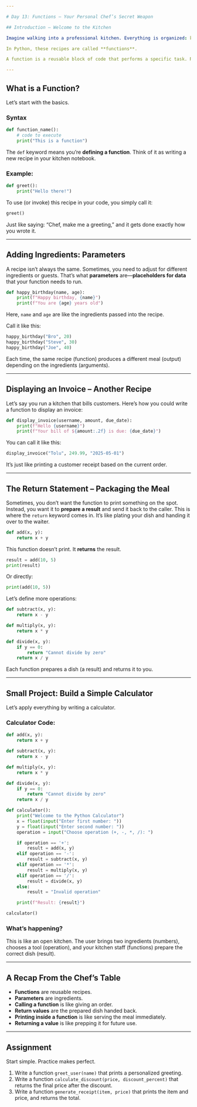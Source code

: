 ```yaml
---

# Day 13: Functions – Your Personal Chef’s Secret Weapon

## Introduction – Welcome to the Kitchen

Imagine walking into a professional kitchen. Everything is organized: knives are in place, spices are labeled, ingredients are chopped and stored. You, the chef, aren’t guessing or repeating yourself—you have **recipes**. These recipes are your instructions. Once you’ve perfected them, you don’t rewrite them every day. You just reuse them when needed.

In Python, these recipes are called **functions**.

A function is a reusable block of code that performs a specific task. Rather than repeating the same code over and over, you write it once and call it whenever it’s needed. This is how great chefs (and great coders) stay efficient.

---
```


## What is a Function?

Let’s start with the basics.

### Syntax

```python
def function_name():
    # code to execute
    print("This is a function")
```

The `def` keyword means you’re **defining a function**. Think of it as writing a new recipe in your kitchen notebook.

### Example:

```python
def greet():
    print("Hello there!")
```

To use (or invoke) this recipe in your code, you simply call it:

```python
greet()
```

Just like saying: “Chef, make me a greeting,” and it gets done exactly how you wrote it.

---

## Adding Ingredients: Parameters

A recipe isn’t always the same. Sometimes, you need to adjust for different ingredients or guests. That’s what **parameters** are—**placeholders for data** that your function needs to run.

```python
def happy_birthday(name, age):
    print(f"Happy birthday, {name}")
    print(f"You are {age} years old")
```

Here, `name` and `age` are like the ingredients passed into the recipe.

Call it like this:

```python
happy_birthday("Bro", 20)
happy_birthday("Steve", 30)
happy_birthday("Joe", 40)
```

Each time, the same recipe (function) produces a different meal (output) depending on the ingredients (arguments).

---

## Displaying an Invoice – Another Recipe

Let’s say you run a kitchen that bills customers. Here’s how you could write a function to display an invoice:

```python
def display_invoice(username, amount, due_date):
    print(f"Hello {username}")
    print(f"Your bill of ${amount:.2f} is due: {due_date}")
```

You can call it like this:

```python
display_invoice("Tolu", 249.99, "2025-05-01")
```

It’s just like printing a customer receipt based on the current order.

---

## The Return Statement – Packaging the Meal

Sometimes, you don’t want the function to print something on the spot. Instead, you want it to **prepare a result** and send it back to the caller. This is where the `return` keyword comes in. It’s like plating your dish and handing it over to the waiter.

```python
def add(x, y):
    return x + y
```

This function doesn’t print. It **returns** the result.

```python
result = add(10, 5)
print(result)
```

Or directly:

```python
print(add(10, 5))
```

Let’s define more operations:

```python
def subtract(x, y):
    return x - y

def multiply(x, y):
    return x * y

def divide(x, y):
    if y == 0:
        return "Cannot divide by zero"
    return x / y
```

Each function prepares a dish (a result) and returns it to you.

---

## Small Project: Build a Simple Calculator

Let’s apply everything by writing a calculator.

### Calculator Code:

```python
def add(x, y):
    return x + y

def subtract(x, y):
    return x - y

def multiply(x, y):
    return x * y

def divide(x, y):
    if y == 0:
        return "Cannot divide by zero"
    return x / y

def calculator():
    print("Welcome to the Python Calculator")
    x = float(input("Enter first number: "))
    y = float(input("Enter second number: "))
    operation = input("Choose operation (+, -, *, /): ")

    if operation == '+':
        result = add(x, y)
    elif operation == '-':
        result = subtract(x, y)
    elif operation == '*':
        result = multiply(x, y)
    elif operation == '/':
        result = divide(x, y)
    else:
        result = "Invalid operation"

    print(f"Result: {result}")

calculator()
```

### What’s happening?

This is like an open kitchen. The user brings two ingredients (numbers), chooses a tool (operation), and your kitchen staff (functions) prepare the correct dish (result).

---

## A Recap From the Chef’s Table

- **Functions** are reusable recipes.
- **Parameters** are ingredients.
- **Calling a function** is like giving an order.
- **Return values** are the prepared dish handed back.
- **Printing inside a function** is like serving the meal immediately.
- **Returning a value** is like prepping it for future use.

---

## Assignment

Start simple. Practice makes perfect.

1. Write a function `greet_user(name)` that prints a personalized greeting.
2. Write a function `calculate_discount(price, discount_percent)` that returns the final price after the discount.
3. Write a function `generate_receipt(item, price)` that prints the item and price, and returns the total.